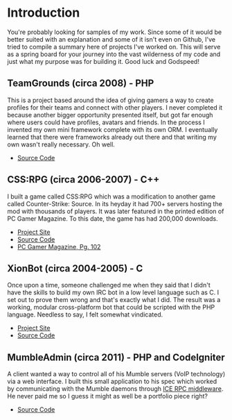 # Introduction
You're probably looking for samples of my work. Since some of it would be better suited with an explanation and some of it isn't even on Github, I've tried to compile a summary here of projects I've worked on. This will serve as a spring board for your journey into the vast wilderness of my code and just what my purpose was for building it. Good luck and Godspeed!

## TeamGrounds (circa 2008) - PHP
This is a project based around the idea of giving gamers a way to create profiles for their teams and connect with other players. I never completed it because another bigger opportunity presented itself, but got far enough where users could have profiles, avatars and friends. In the process I invented my own mini framework complete with its own ORM. I eventually learned that there were frameworks already out there and that writing my own wasn't really necessary. Oh well.

* [Source Code](/jameslk/portfolio/tree/master/projects_without_a_home/TeamGrounds)

## CSS:RPG (circa 2006-2007) - C++
I built a game called CSS:RPG which was a modification to another game called Counter-Strike: Source. In its heyday it had 700+ servers hosting the mod with thousands of players. It was later featured in the printed edition of PC Gamer Magazine. To this date, the game has had 200,000 downloads.

* [Project Site](http://sourceforge.net/projects/cssrpg/)
* [Source Code](http://cssrpg.cvs.sourceforge.net/viewvc/cssrpg/plugin_cssrpg/)
* [PC Gamer Magazine, Pg. 102](http://jameskoshigoe.com/stuff/cssrpg-pcgamer.jpg)

## XionBot (circa 2004-2005) - C
Once upon a time, someone challenged me when they said that I didn't have the skills to build my own IRC bot in a low
level language such as C. I set out to prove them wrong and that's exactly what I did. The result was a working, modular
cross-platform bot that could be scripted with the PHP language. Needless to say, I felt somewhat vindicated.

* [Project Site](http://sourceforge.net/projects/xionbot/)
* [Source Code](http://xionbot.cvs.sourceforge.net/viewvc/xionbot/phpbot/)

## MumbleAdmin (circa 2011) - PHP and CodeIgniter
A client wanted a way to control all of his Mumble servers (VoIP technology) via a web interface. I built this small application to his spec which worked by communicating with the Mumble daemons through [ICE RPC middleware](http://en.wikipedia.org/wiki/Internet_Communications_Engine). He never paid me so I guess it might as well be a portfolio piece right?

* [Source Code](/jameslk/portfolio/tree/master/projects_without_a_home/MumbleAdmin)
